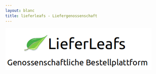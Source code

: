 ```yaml
---
layout: blanc
title: lieferleafs - Liefergenossenschaft
---
```



<div class="container">
<div class="row">
<div class="col-12 align-self-center">
<div class="text-center mt-5">
<img class="mx-auto d-block" src="assets/logo.png">
</div>
</div>
</div>
</div>
